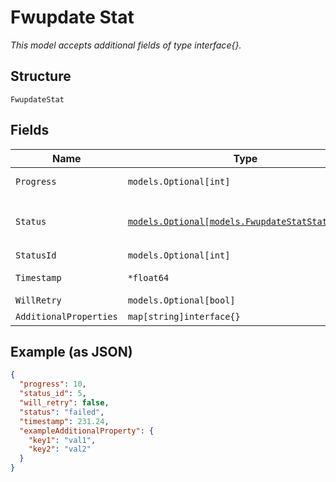 
# Fwupdate Stat

*This model accepts additional fields of type interface{}.*

## Structure

`FwupdateStat`

## Fields

| Name | Type | Tags | Description |
|  --- | --- | --- | --- |
| `Progress` | `models.Optional[int]` | Optional | **Constraints**: `>= 0`, `<= 100` |
| `Status` | [`models.Optional[models.FwupdateStatStatusEnum]`](../../doc/models/fwupdate-stat-status-enum.md) | Optional | enum: `inprogress`, `failed`, `upgraded` |
| `StatusId` | `models.Optional[int]` | Optional | - |
| `Timestamp` | `*float64` | Optional | Epoch (seconds) |
| `WillRetry` | `models.Optional[bool]` | Optional | - |
| `AdditionalProperties` | `map[string]interface{}` | Optional | - |

## Example (as JSON)

```json
{
  "progress": 10,
  "status_id": 5,
  "will_retry": false,
  "status": "failed",
  "timestamp": 231.24,
  "exampleAdditionalProperty": {
    "key1": "val1",
    "key2": "val2"
  }
}
```

